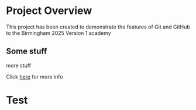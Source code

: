 # Project Overview
This project has been created to demonstrate the features of Git and GitHub to the Birmingham 2025 Version 1 academy

## Some stuff
more stuff

Click [here](https://www.google.com) for more info

<h1> Test </h1>